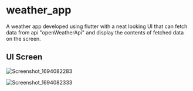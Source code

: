 # weather_app

A weather app developed using flutter with a neat looking UI that can fetch data from api "openWeatherApi" and display the contents of fetched data on the screen.

## UI Screen
![Screenshot_1694082283](https://github.com/priteshkadam794/WeatherApp/assets/131458288/9be423c2-5991-40f3-bd24-41cffc7bafcd)

![Screenshot_1694082333](https://github.com/priteshkadam794/WeatherApp/assets/131458288/8eece922-a29d-4caf-9d4c-ac2c9efe6a63)
